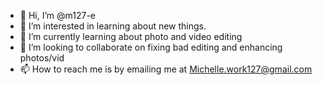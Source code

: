 - 👋 Hi, I’m @m127-e
- 👀 I’m interested in learning about new things.
- 🌱 I’m currently learning about photo and video editing
- 💞️ I’m looking to collaborate on fixing bad editing and enhancing photos/vid
- 📫 How to reach me is by emailing me at Michelle.work127@gmail.com

<!---
m127-e/m127-e is a ✨ special ✨ repository because its `README.md` (this file) appears on your GitHub profile.
You can click the Preview link to take a look at your changes.
--->
